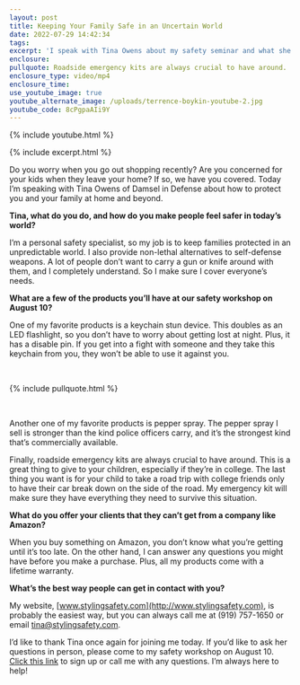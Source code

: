 ```yaml
---
layout: post
title: Keeping Your Family Safe in an Uncertain World
date: 2022-07-29 14:42:34
tags:
excerpt: 'I speak with Tina Owens about my safety seminar and what she offers. '
enclosure:
pullquote: Roadside emergency kits are always crucial to have around.
enclosure_type: video/mp4
enclosure_time:
use_youtube_image: true
youtube_alternate_image: /uploads/terrence-boykin-youtube-2.jpg
youtube_code: 8cPgpaAIi9Y
---
```

{% include youtube.html %}

{% include excerpt.html %}

Do you worry when you go out shopping recently? Are you concerned for your kids when they leave your home? If so, we have you covered. Today I’m speaking with Tina Owens of Damsel in Defense about how to protect you and your family at home and beyond.&nbsp;

**Tina, what do you do, and how do you make people feel safer in today’s world?&nbsp;**

I’m a personal safety specialist, so my job is to keep families protected in an unpredictable world. I also provide non-lethal alternatives to self-defense weapons. A lot of people don’t want to carry a gun or knife around with them, and I completely understand. So I make sure I cover everyone’s needs.

**What are a few of the products you’ll have at our safety workshop on August 10?**

One of my favorite products is a keychain stun device. This doubles as an LED flashlight, so you don’t have to worry about getting lost at night. Plus, it has a disable pin. If you get into a fight with someone and they take this keychain from you, they won’t be able to use it against you.&nbsp;

&nbsp;

{% include pullquote.html %}

&nbsp;

Another one of my favorite products is pepper spray. The pepper spray I sell is stronger than the kind police officers carry, and it’s the strongest kind that’s commercially available.&nbsp;

Finally, roadside emergency kits are always crucial to have around. This is a great thing to give to your children, especially if they’re in college. The last thing you want is for your child to take a road trip with college friends only to have their car break down on the side of the road. My emergency kit will make sure they have everything they need to survive this situation.&nbsp;

**What do you offer your clients that they can’t get from a company like Amazon?&nbsp;**

When you buy something on Amazon, you don’t know what you’re getting until it’s too late. On the other hand, I can answer any questions you might have before you make a purchase. Plus, all my products come with a lifetime warranty.&nbsp;

**What’s the best way people can get in contact with you?&nbsp;**

My website, [www.stylingsafety.com](http://www.stylingsafety.com), is probably the easiest way, but you can always call me at (919) 757-1650 or email [tina@stylingsafety.com](mailto:tina@stylingsafety.com).&nbsp;

I’d like to thank Tina once again for joining me today. If you’d like to ask her questions in person, please come to my safety workshop on August 10. [Click this link](https://www.eventbrite.com/e/family-safety-workshop-tickets-359542520357) to sign up or call me with any questions. I’m always here to help\!
